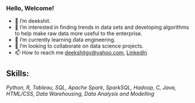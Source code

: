 ### Hello, Welcome!
 
 
- 👋 I’m deekshit.
- 👀 I’m interested in finding trends in data sets and developing algorithms to help make raw data more useful to the enterprise.
- 🌱 I’m currently learning data engineering.
- 💞️ I’m looking to collaborate on data science projects.
- 📫 How to reach me deekshitgv@yahoo.com, [LinkedIn](https://www.linkedin.com/in/deekshitgv/)


## Skills:
*Python, R, Tableau, SQL, Apache Spark, SparkSQL, Hadoop, C, Java, HTML/CSS, Data Warehousing, Data Analysis and Modelling*

<!---
deekshitgv/deekshitgv is a ✨ special ✨ repository because its `README.md` (this file) appears on your GitHub profile.
You can click the Preview link to take a look at your changes.
--->
